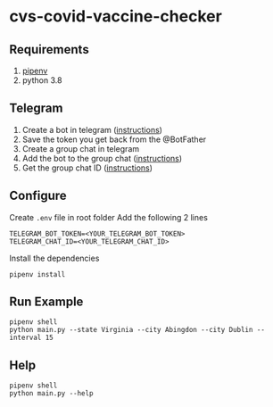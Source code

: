 # cvs-covid-vaccine-checker

## Requirements
1. [pipenv](https://pypi.org/project/pipenv/)
2. python 3.8

## Telegram 
1. Create a bot in telegram ([instructions](https://sendpulse.com/knowledge-base/chatbot/create-telegram-chatbot))
2. Save the token you get back from the @BotFather
2. Create a group chat in telegram 
3. Add the bot to the group chat ([instructions](https://stackoverflow.com/questions/37338101/how-to-add-a-bot-to-a-telegram-group))
4. Get the group chat ID ([instructions](https://sean-bradley.medium.com/get-telegram-chat-id-80b575520659))

## Configure 
Create `.env` file in root folder
Add the following 2 lines
```
TELEGRAM_BOT_TOKEN=<YOUR_TELEGRAM_BOT_TOKEN>
TELEGRAM_CHAT_ID=<YOUR_TELEGRAM_CHAT_ID>
```

Install the dependencies
```
pipenv install
```

## Run Example
```
pipenv shell
python main.py --state Virginia --city Abingdon --city Dublin --interval 15
```

## Help
```
pipenv shell
python main.py --help
```